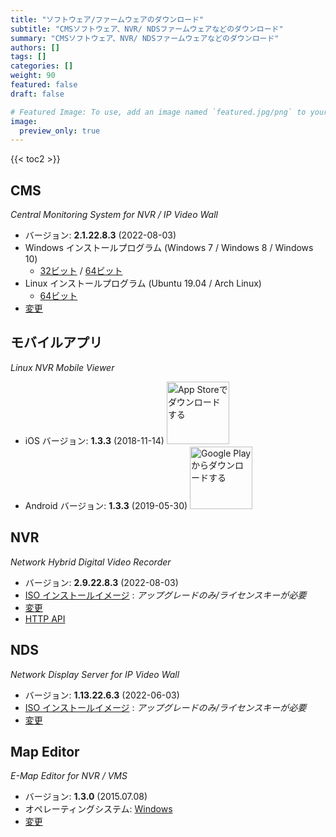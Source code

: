 ```yaml
---
title: "ソフトウェア/ファームウェアのダウンロード"
subtitle: "CMSソフトウェア、NVR/ NDSファームウェアなどのダウンロード"
summary: "CMSソフトウェア、NVR/ NDSファームウェアなどのダウンロード"
authors: []
tags: []
categories: []
weight: 90
featured: false
draft: false

# Featured Image: To use, add an image named `featured.jpg/png` to your page's folder.
image:
  preview_only: true
---
```


{{< toc2 >}}

## CMS

*Central Monitoring System for NVR / IP Video Wall*

- バージョン: **2.1.22.8.3** (2022-08-03)
- Windows インストールプログラム (Windows 7 / Windows 8 / Windows 10)
  - [32ビット](https://www.emstone.com/data/cms/cms-2.1.22.8.3-win32-emstone.exe) / [64ビット](https://www.emstone.com/data/cms/cms-2.1.22.8.3-win64-emstone.exe)
- Linux インストールプログラム (Ubuntu 19.04 / Arch Linux)
  - [64ビット](https://www.emstone.com/data/cms/cms-2.1.22.8.3-linux-x86_64.tar.bz2)
- [変更](/docs/cms/changelog/cms21.html)

## モバイルアプリ

*Linux NVR Mobile Viewer*

- iOS バージョン: **1.3.3** (2018-11-14)
  <a href="https://apps.apple.com/kr/app/linux-nvr-mobile-viewer/id561848768" target="_blank"><img width="100px" src="/img/app-store-badge-ja.png" alt="App Storeでダウンロードする" class="d-inline-block py-0 my-2"></a>
- Android バージョン: **1.3.3** (2019-05-30)
  <a href="https://play.google.com/store/apps/details?id=com.emstone.moview" target="_blank"><img width="100px" src="/img/google-play-badge-ja.png" alt="Google Playからダウンロードする" class="d-inline-block py-0 my-2"></a>

## NVR

*Network Hybrid Digital Video Recorder*

- バージョン: **2.9.22.8.3** (2022-08-03)
- [ISO インストールイメージ](https://www.emstone.com/data/dvr/nvr-2.9.22.8.3-emstone.iso) : *アップグレードのみ/ライセンスキーが必要*
- [変更](/docs/dvr/changelog/nvr29.html)
- [HTTP API](/docs/dvr/http/)

## NDS

*Network Display Server for IP Video Wall*

- バージョン: **1.13.22.6.3** (2022-06-03)
- [ISO インストールイメージ](https://www.emstone.com/data/nds/nds-1.13.22.6.3.iso)
   : *アップグレードのみ/ライセンスキーが必要*
- [変更](/docs/nds/ChangeLog.html)

## Map Editor

*E-Map Editor for NVR / VMS*

- バージョン: **1.3.0** (2015.07.08)
- オペレーティングシステム: [Windows](https://www.emstone.com/data/vms/mapedit/vms-mapedit-1.3.0-win-ia32-20150708.zip)
- [変更](https://www.emstone.com/data/https://github.com/nvrsw/mapedit/blob/master/ChangeLog.md)
